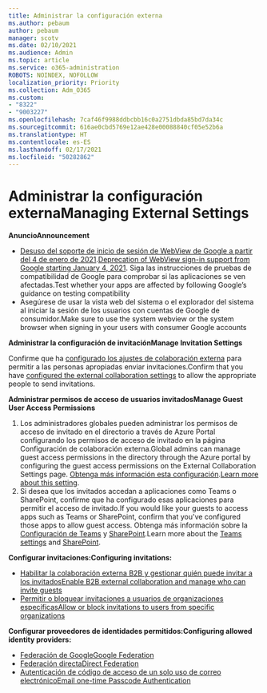 ```yaml
---
title: Administrar la configuración externa
ms.author: pebaum
author: pebaum
manager: scotv
ms.date: 02/10/2021
ms.audience: Admin
ms.topic: article
ms.service: o365-administration
ROBOTS: NOINDEX, NOFOLLOW
localization_priority: Priority
ms.collection: Adm_O365
ms.custom:
- "8322"
- "9003227"
ms.openlocfilehash: 7caf46f9988ddbcbb16c0a2751dbda85bd7da34c
ms.sourcegitcommit: 616ae0cbd5769e12ae428e00088840cf05e52b6a
ms.translationtype: HT
ms.contentlocale: es-ES
ms.lasthandoff: 02/17/2021
ms.locfileid: "50282862"
---
```

# <a name="managing-external-settings"></a><span data-ttu-id="7105d-102">Administrar la configuración externa</span><span class="sxs-lookup"><span data-stu-id="7105d-102">Managing External Settings</span></span>

<span data-ttu-id="7105d-103">**Anuncio**</span><span class="sxs-lookup"><span data-stu-id="7105d-103">**Announcement**</span></span>

- <span data-ttu-id="7105d-104">[Desuso del soporte de inicio de sesión de WebView de Google a partir del 4 de enero de 2021](https://docs.microsoft.com/azure/active-directory/external-identities/google-federation?WT.mc_id=Portal-Microsoft_Azure_Support#deprecation-of-webview-sign-in-support).</span><span class="sxs-lookup"><span data-stu-id="7105d-104">[Deprecation of WebView sign-in support from Google starting January 4, 2021](https://docs.microsoft.com/azure/active-directory/external-identities/google-federation?WT.mc_id=Portal-Microsoft_Azure_Support#deprecation-of-webview-sign-in-support).</span></span> <span data-ttu-id="7105d-105">Siga las instrucciones de pruebas de compatibilidad de Google para comprobar si las aplicaciones se ven afectadas.</span><span class="sxs-lookup"><span data-stu-id="7105d-105">Test whether your apps are affected by following Google’s guidance on testing compatibility</span></span>
- <span data-ttu-id="7105d-106">Asegúrese de usar la vista web del sistema o el explorador del sistema al iniciar la sesión de los usuarios con cuentas de Google de consumidor.</span><span class="sxs-lookup"><span data-stu-id="7105d-106">Make sure to use the system webview or the system browser when signing in your users with consumer Google accounts</span></span>

<span data-ttu-id="7105d-107">**Administrar la configuración de invitación**</span><span class="sxs-lookup"><span data-stu-id="7105d-107">**Manage Invitation Settings**</span></span>

<span data-ttu-id="7105d-108">Confirme que ha [configurado los ajustes de colaboración externa](https://docs.microsoft.com/azure/active-directory/external-identities/delegate-invitations?WT.mc_id=Portal-Microsoft_Azure_Support) para permitir a las personas apropiadas enviar invitaciones.</span><span class="sxs-lookup"><span data-stu-id="7105d-108">Confirm that you have [configured the external collaboration settings](https://docs.microsoft.com/azure/active-directory/external-identities/delegate-invitations?WT.mc_id=Portal-Microsoft_Azure_Support) to allow the appropriate people to send invitations.</span></span>

<span data-ttu-id="7105d-109">**Administrar permisos de acceso de usuarios invitados**</span><span class="sxs-lookup"><span data-stu-id="7105d-109">**Manage Guest User Access Permissions**</span></span>

1. <span data-ttu-id="7105d-110">Los administradores globales pueden administrar los permisos de acceso de invitado en el directorio a través de Azure Portal configurando los permisos de acceso de invitado en la página Configuración de colaboración externa.</span><span class="sxs-lookup"><span data-stu-id="7105d-110">Global admins can manage guest access permissions in the directory through the Azure portal by configuring the guest access permissions on the External Collaboration Settings page.</span></span> <span data-ttu-id="7105d-111">[Obtenga más información esta configuración](https://docs.microsoft.com/azure/active-directory/fundamentals/users-default-permissions?WT.mc_id=Portal-Microsoft_Azure_Support).</span><span class="sxs-lookup"><span data-stu-id="7105d-111">[Learn more about this setting](https://docs.microsoft.com/azure/active-directory/fundamentals/users-default-permissions?WT.mc_id=Portal-Microsoft_Azure_Support).</span></span>
2. <span data-ttu-id="7105d-112">Si desea que los invitados accedan a aplicaciones como Teams o SharePoint, confirme que ha configurado esas aplicaciones para permitir el acceso de invitado.</span><span class="sxs-lookup"><span data-stu-id="7105d-112">If you would like your guests to access apps such as Teams or SharePoint, confirm that you've configured those apps to allow guest access.</span></span> <span data-ttu-id="7105d-113">Obtenga más información sobre la [Configuración de Teams](https://docs.microsoft.com/microsoftteams/guest-access?WT.mc_id=Portal-Microsoft_Azure_Support) y [SharePoint](https://docs.microsoft.com/sharepoint/external-sharing-overview?WT.mc_id=Portal-Microsoft_Azure_Support).</span><span class="sxs-lookup"><span data-stu-id="7105d-113">Learn more about the [Teams settings](https://docs.microsoft.com/microsoftteams/guest-access?WT.mc_id=Portal-Microsoft_Azure_Support) and [SharePoint](https://docs.microsoft.com/sharepoint/external-sharing-overview?WT.mc_id=Portal-Microsoft_Azure_Support).</span></span>

<span data-ttu-id="7105d-114">**Configurar invitaciones:**</span><span class="sxs-lookup"><span data-stu-id="7105d-114">**Configuring invitations:**</span></span>

- [<span data-ttu-id="7105d-115">Habilitar la colaboración externa B2B y gestionar quién puede invitar a los invitados</span><span class="sxs-lookup"><span data-stu-id="7105d-115">Enable B2B external collaboration and manage who can invite guests</span></span>](https://docs.microsoft.com/azure/active-directory/b2b/delegate-invitations?WT.mc_id=Portal-Microsoft_Azure_Support)
- [<span data-ttu-id="7105d-116">Permitir o bloquear invitaciones a usuarios de organizaciones específicas</span><span class="sxs-lookup"><span data-stu-id="7105d-116">Allow or block invitations to users from specific organizations</span></span>](https://docs.microsoft.com/azure/active-directory/b2b/allow-deny-list?WT.mc_id=Portal-Microsoft_Azure_Support)

<span data-ttu-id="7105d-117">**Configurar proveedores de identidades permitidos:**</span><span class="sxs-lookup"><span data-stu-id="7105d-117">**Configuring allowed identity providers:**</span></span>

- [<span data-ttu-id="7105d-118">Federación de Google</span><span class="sxs-lookup"><span data-stu-id="7105d-118">Google Federation</span></span>](https://docs.microsoft.com/azure/active-directory/b2b/google-federation?WT.mc_id=Portal-Microsoft_Azure_Support)
- [<span data-ttu-id="7105d-119">Federación directa</span><span class="sxs-lookup"><span data-stu-id="7105d-119">Direct Federation</span></span>](https://docs.microsoft.com/azure/active-directory/b2b/direct-federation?WT.mc_id=Portal-Microsoft_Azure_Support)
- [<span data-ttu-id="7105d-120">Autenticación de código de acceso de un solo uso de correo electrónico</span><span class="sxs-lookup"><span data-stu-id="7105d-120">Email one-time Passcode Authentication</span></span>](https://docs.microsoft.com/azure/active-directory/b2b/one-time-passcode?WT.mc_id=Portal-Microsoft_Azure_Support)

